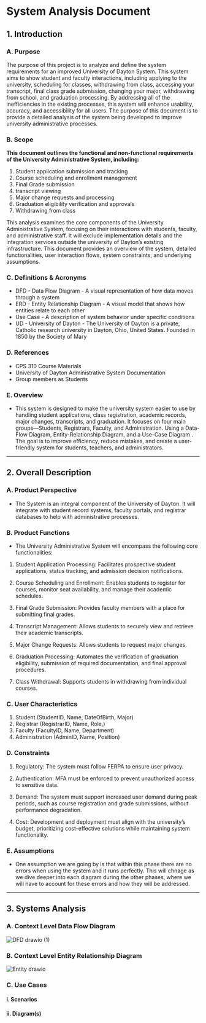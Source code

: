# System Analysis Document

## 1. Introduction

### A. Purpose
The purpose of this project is to analyze and define the system requirements for an improved University of Dayton System. This system aims to show student and faculty interactions, including applying to the university, scheduling for classes, withdrawing from class, accessing your transcript, final class grade submission, changing your major, withdrawing from school, and graduation processing. By addressing all of the inefficiencies in the existing processes, this system will enhance usability, accuracy, and accessibility for all users. The purpose of this document is to provide a detailed analysis of the system being developed to improve university administrative processes. 


### B. Scope
**This document outlines the functional and non-functional requirements of the University Administrative System, including:**
  
1. Student application submission and tracking
2. Course scheduling and enrollment management
3. Final Grade submission
4. transcript viewing
5. Major change requests and processing
6. Graduation eligibility verification and approvals 
7. Withdrawing from class


This analysis examines the core components of the University Administrative System, focusing on their interactions with students, faculty, and administrative staff. It will exclude implementation details and the integration services outside the university of Dayton’s existing infrastructure. This document provides an overview of the system, detailed functionalities, user interaction flows, system constraints, and underlying assumptions.


### C. Definitions & Acronyms

- DFD - Data Flow Diagram - A visual representation of how data moves through a system
- ERD - Entity Relationship Diagram - A visual model that shows how entities relate to each other
- Use Case - A description of system behavior under specific conditions 
- UD - University of Dayton - The University of Dayton is a private, Catholic research university in Dayton, Ohio, United States. Founded in 1850 by the Society of Mary


### D. References
- CPS 310 Course Materials
- University of Dayton Administrative System Documentation
- Group members as Students

### E. Overview
- This system is designed to make the university system easier to use by handling student applications, class registration, academic records, major changes, transcripts, and graduation. It focuses on four main groups—Students, Registrars, Faculty, and Administration. Using a Data-Flow Diagram, Entity-Relationship Diagram, and a Use-Case Diagram . The goal is to improve efficiency, reduce mistakes, and create a user-friendly system for students, teachers, and administrators. 

---

## 2. Overall Description

### A. Product Perspective
- The System is an integral component of the University of Dayton. It will integrate with student record systems, faculty portals, and registrar databases to help with administrative processes.

### B. Product Functions
- The University Administrative System will encompass the following core functionalities:

1. Student Application Processing: Facilitates prospective student applications, status tracking, and admission decision notifications.

2. Course Scheduling and Enrollment: Enables students to register for courses, monitor seat availability, and manage their academic schedules.

3. Final Grade Submission: Provides faculty members with a place for submitting final grades.
   
4. Transcript Management: Allows students to securely view and retrieve their academic transcripts.

5. Major Change Requests: Allows students to request major changes.

6. Graduation Processing: Automates the verification of graduation eligibility, submission of required documentation, and final approval procedures.

7. Class Withdrawal: Supports students in withdrawing from individual courses.
   
### C. User Characteristics
1. Student (StudentID, Name, DateOfBirth, Major)
2. Registrar (RegistrarID, Name, Role,)
3. Faculty (FacultyID, Name, Department)
4. Administration (AdminID, Name, Position)

### D. Constraints
1. Regulatory: The system must follow FERPA to ensure user privacy.
   
2. Authentication: MFA must be enforced to prevent unauthorized access to sensitive data.

3. Demand: The system must support increased user demand during peak periods, such as course registration and grade submissions, without performance degradation.

4. Cost: Development and deployment must align with the university’s budget, prioritizing cost-effective solutions while maintaining system functionality.

### E. Assumptions
- One assumption we are going by is that within this phase there are no errors when using the system and it runs perfectly. This will chnage as we dive deeper into each diagram during the other phases, where we will have to account for these errors and how they will be addressed. 

---

## 3. Systems Analysis

### A. Context Level Data Flow Diagram

![DFD drawio (1)](https://github.com/user-attachments/assets/38aabe71-4d8f-427b-b843-465b02097d8c)


### B. Context Level Entity Relationship Diagram

![Entity drawio](https://github.com/user-attachments/assets/bdaafce3-c6b0-4095-a4bd-5c8d231b4055)


### C. Use Cases
#### i. Scenarios
#### ii. Diagram(s)
